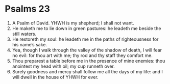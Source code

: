 ﻿# Psalms 23
1. A Psalm of David. YHWH is my shepherd; I shall not want. 
2. He maketh me to lie down in green pastures: he leadeth me beside the still waters. 
3. He restoreth my soul: he leadeth me in the paths of righteousness for his name’s sake. 
4. Yea, though I walk through the valley of the shadow of death, I will fear no evil: for thou art with me; thy rod and thy staff they comfort me. 
5. Thou preparest a table before me in the presence of mine enemies: thou anointest my head with oil; my cup runneth over. 
6. Surely goodness and mercy shall follow me all the days of my life: and I will dwell in the house of YHWH for ever. 
